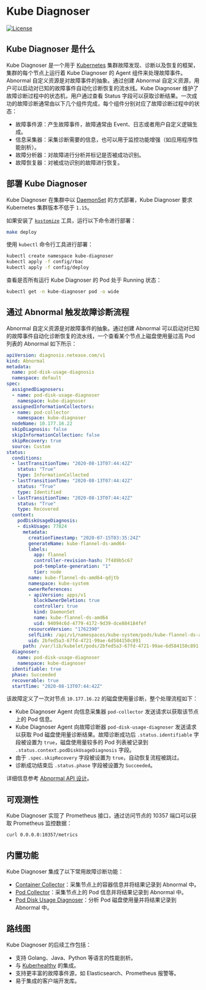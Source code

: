 # Kube Diagnoser

[![License](https://img.shields.io/badge/License-Apache%202.0-blue.svg)](https://opensource.org/licenses/Apache-2.0)

## Kube Diagnoser 是什么

Kube Diagnoser 是一个用于 [Kubernetes](https://kubernetes.io) 集群故障发现、诊断以及恢复的框架，集群的每个节点上运行着 Kube Diagnoser 的 Agent 组件来处理故障事件。Abnormal 自定义资源是对故障事件的抽象。通过创建 Abnormal 自定义资源，用户可以启动对已知的故障事件自动化诊断恢复的流水线。Kube Diagnoser 维护了故障诊断过程中的状态机，用户通过查看 Status 字段可以获取诊断结果。一次成功的故障诊断通常由以下几个组件完成，每个组件分别对应了故障诊断过程中的状态：

* 故障事件源：产生故障事件，故障通常由 Event、日志或者用户自定义逻辑生成。
* 信息采集器：采集诊断需要的信息，也可以用于监控功能增强（如应用程序性能剖析）。
* 故障分析器：对故障进行分析并标记是否被成功识别。
* 故障恢复器：对被成功识别的故障进行恢复。

## 部署 Kube Diagnoser

Kube Diagnoser 在集群中以 [DaemonSet](https://kubernetes.io/docs/concepts/workloads/controllers/daemonset/) 的方式部署，Kube Diagnoser 要求 Kubernetes 集群版本不低于 `1.15`。

如果安装了 [`kustomize`](https://github.com/kubernetes-sigs/kustomize) 工具，运行以下命令进行部署：

```bash
make deploy
```

使用 `kubectl` 命令行工具进行部署：

```bash
kubectl create namespace kube-diagnoser
kubectl apply -f config/rbac
kubectl apply -f config/deploy
```

查看是否所有运行 Kube Diagnoser 的 Pod 处于 Running 状态：

```bash
kubectl get -n kube-diagnoser pod -o wide
```

## 通过 Abnormal 触发故障诊断流程

Abnormal 自定义资源是对故障事件的抽象。通过创建 Abnormal 可以启动对已知的故障事件自动化诊断恢复的流水线，一个查看某个节点上磁盘使用量过高 Pod 列表的 Abnormal 如下所示：

```yaml
apiVersion: diagnosis.netease.com/v1
kind: Abnormal
metadata:
  name: pod-disk-usage-diagnosis
  namespace: default
spec:
  assignedDiagnosers:
  - name: pod-disk-usage-diagnoser
    namespace: kube-diagnoser
  assignedInformationCollectors:
  - name: pod-collector
    namespace: kube-diagnoser
  nodeName: 10.177.16.22
  skipDiagnosis: false
  skipInformationCollection: false
  skipRecovery: true
  source: Custom
status:
  conditions:
  - lastTransitionTime: "2020-08-13T07:44:42Z"
    status: "True"
    type: InformationCollected
  - lastTransitionTime: "2020-08-13T07:44:42Z"
    status: "True"
    type: Identified
  - lastTransitionTime: "2020-08-13T07:44:42Z"
    status: "True"
    type: Recovered
  context:
    podDiskUsageDiagnosis:
    - diskUsage: 77824
      metadata:
        creationTimestamp: "2020-07-15T03:35:24Z"
        generateName: kube-flannel-ds-amd64-
        labels:
          app: flannel
          controller-revision-hash: 7f489b5c67
          pod-template-generation: "1"
          tier: node
        name: kube-flannel-ds-amd64-qdjtb
        namespace: kube-system
        ownerReferences:
        - apiVersion: apps/v1
          blockOwnerDeletion: true
          controller: true
          kind: DaemonSet
          name: kube-flannel-ds-amd64
          uid: 94094c6d-4779-4172-9d39-dce884184fef
        resourceVersion: "1762390"
        selfLink: /api/v1/namespaces/kube-system/pods/kube-flannel-ds-amd64-qdjtb
        uid: 2bfed5a3-67fd-4721-99ae-6d584150c891
      path: /var/lib/kubelet/pods/2bfed5a3-67fd-4721-99ae-6d584150c891
  diagnoser:
    name: pod-disk-usage-diagnoser
    namespace: kube-diagnoser
  identifiable: true
  phase: Succeeded
  recoverable: true
  startTime: "2020-08-13T07:44:42Z"
```

该故障定义了一次对节点 `10.177.16.22` 的磁盘使用量诊断，整个处理流程如下：

* Kube Diagnoser Agent 向信息采集器 `pod-collector` 发送请求以获取该节点上的 Pod 信息。
* Kube Diagnoser Agent 向故障诊断器 `pod-disk-usage-diagnoser` 发送请求以获取 Pod 磁盘使用量诊断结果。故障诊断成功后 `.status.identifiable` 字段被设置为 `true`，磁盘使用量较多的 Pod 列表被记录到 `.status.context.podDiskUsageDiagnosis` 字段。
* 由于 `.spec.skipRecovery` 字段被设置为 `true`，自动恢复流程被跳过。
* 诊断成功结束后 `.status.phase` 字段被设置为 `Succeeded`。

详细信息参考 [Abnormal API 设计](./docs/architecture/abnormal.md)。

## 可观测性

Kube Diagnoser 实现了 Prometheus 接口，通过访问节点的 10357 端口可以获取 Prometheus 监控数据：

```bash
curl 0.0.0.0:10357/metrics
```

## 内置功能

Kube Diagnoser 集成了以下常用故障诊断功能：

* [Container Collector](./docs/information-collector/container-collector.md)：采集节点上的容器信息并将结果记录到 Abnormal 中。
* [Pod Collector](./docs/information-collector/pod-collector.md)：采集节点上的 Pod 信息并将结果记录到 Abnormal 中。
* [Pod Disk Usage Diagnoser](./docs/diagnoser/pod-disk-usage-diagnoser.md)：分析 Pod 磁盘使用量并将结果记录到 Abnormal 中。

## 路线图

Kube Diagnoser 的后续工作包括：

* 支持 Golang、Java、Python 等语言的性能剖析。
* 与 [Kuberhealthy](https://github.com/Comcast/kuberhealthy) 的集成。
* 支持更丰富的故障事件源，如 Elasticsearch、Prometheus 报警等。
* 易于集成的客户端开发库。

